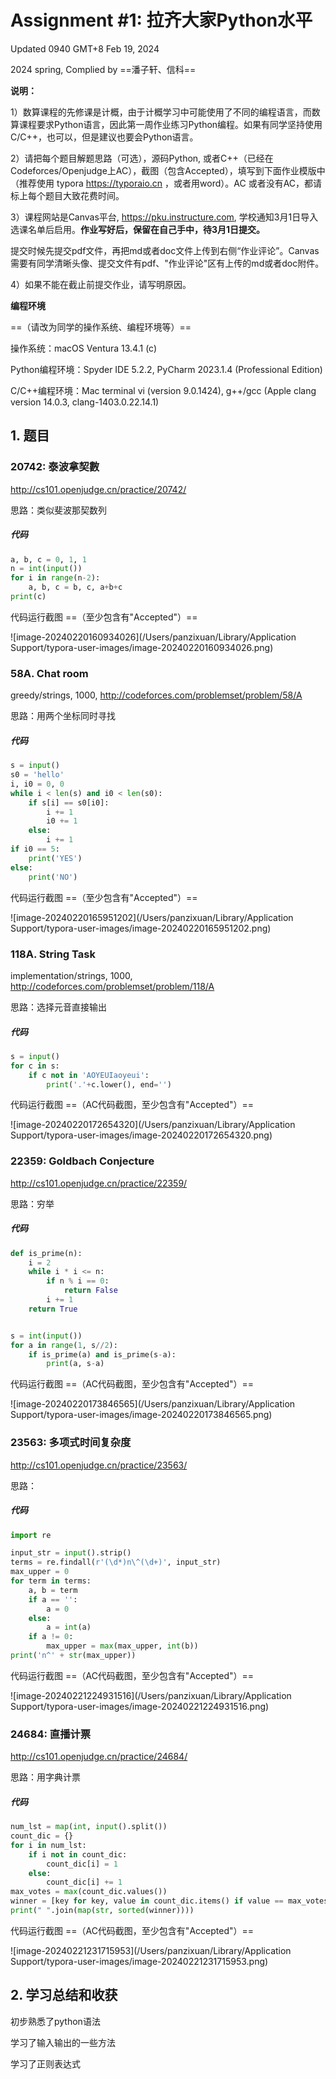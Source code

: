 # Assignment #1: 拉齐大家Python水平

Updated 0940 GMT+8 Feb 19, 2024

2024 spring, Complied by ==潘子轩、信科==



**说明：**

1）数算课程的先修课是计概，由于计概学习中可能使用了不同的编程语言，而数算课程要求Python语言，因此第一周作业练习Python编程。如果有同学坚持使用C/C++，也可以，但是建议也要会Python语言。

2）请把每个题目解题思路（可选），源码Python, 或者C++（已经在Codeforces/Openjudge上AC），截图（包含Accepted），填写到下面作业模版中（推荐使用 typora https://typoraio.cn ，或者用word）。AC 或者没有AC，都请标上每个题目大致花费时间。

3）课程网站是Canvas平台, https://pku.instructure.com, 学校通知3月1日导入选课名单后启用。**作业写好后，保留在自己手中，待3月1日提交。**

提交时候先提交pdf文件，再把md或者doc文件上传到右侧“作业评论”。Canvas需要有同学清晰头像、提交文件有pdf、"作业评论"区有上传的md或者doc附件。

4）如果不能在截止前提交作业，请写明原因。



**编程环境**

==（请改为同学的操作系统、编程环境等）==

操作系统：macOS Ventura 13.4.1 (c)

Python编程环境：Spyder IDE 5.2.2, PyCharm 2023.1.4 (Professional Edition)

C/C++编程环境：Mac terminal vi (version 9.0.1424), g++/gcc (Apple clang version 14.0.3, clang-1403.0.22.14.1)



## 1. 题目

### 20742: 泰波拿契數

http://cs101.openjudge.cn/practice/20742/



思路：类似斐波那契数列



##### 代码

```python
a, b, c = 0, 1, 1
n = int(input())
for i in range(n-2):
    a, b, c = b, c, a+b+c
print(c)

```



代码运行截图 ==（至少包含有"Accepted"）==

![image-20240220160934026](/Users/panzixuan/Library/Application Support/typora-user-images/image-20240220160934026.png)



### 58A. Chat room

greedy/strings, 1000, http://codeforces.com/problemset/problem/58/A



思路：用两个坐标同时寻找



##### 代码

```python
s = input()
s0 = 'hello'
i, i0 = 0, 0
while i < len(s) and i0 < len(s0):
    if s[i] == s0[i0]:
        i += 1
        i0 += 1
    else:
        i += 1
if i0 == 5:
    print('YES')
else:
    print('NO')
```



代码运行截图 ==（至少包含有"Accepted"）==

![image-20240220165951202](/Users/panzixuan/Library/Application Support/typora-user-images/image-20240220165951202.png)



### 118A. String Task

implementation/strings, 1000, http://codeforces.com/problemset/problem/118/A



思路：选择元音直接输出



##### 代码

```python
s = input()
for c in s:
    if c not in 'AOYEUIaoyeui':
        print('.'+c.lower(), end='')
```



代码运行截图 ==（AC代码截图，至少包含有"Accepted"）==

![image-20240220172654320](/Users/panzixuan/Library/Application Support/typora-user-images/image-20240220172654320.png)



### 22359: Goldbach Conjecture

http://cs101.openjudge.cn/practice/22359/



思路：穷举



##### 代码

```python
def is_prime(n):
    i = 2
    while i * i <= n:
        if n % i == 0:
            return False
        i += 1
    return True


s = int(input())
for a in range(1, s//2):
    if is_prime(a) and is_prime(s-a):
        print(a, s-a)
```



代码运行截图 ==（AC代码截图，至少包含有"Accepted"）==

![image-20240220173846565](/Users/panzixuan/Library/Application Support/typora-user-images/image-20240220173846565.png)



### 23563: 多项式时间复杂度

http://cs101.openjudge.cn/practice/23563/



思路：



##### 代码

```python
import re

input_str = input().strip()
terms = re.findall(r'(\d*)n\^(\d+)', input_str)
max_upper = 0
for term in terms:
    a, b = term
    if a == '':
        a = 0
    else:
        a = int(a)
    if a != 0:
        max_upper = max(max_upper, int(b))
print('n^' + str(max_upper))
```



代码运行截图 ==（AC代码截图，至少包含有"Accepted"）==

![image-20240221224931516](/Users/panzixuan/Library/Application Support/typora-user-images/image-20240221224931516.png)



### 24684: 直播计票

http://cs101.openjudge.cn/practice/24684/



思路：用字典计票



##### 代码

```python
num_lst = map(int, input().split())
count_dic = {}
for i in num_lst:
    if i not in count_dic:
        count_dic[i] = 1
    else:
        count_dic[i] += 1
max_votes = max(count_dic.values())
winner = [key for key, value in count_dic.items() if value == max_votes]
print(" ".join(map(str, sorted(winner))))
```



代码运行截图 ==（AC代码截图，至少包含有"Accepted"）==

![image-20240221231715953](/Users/panzixuan/Library/Application Support/typora-user-images/image-20240221231715953.png)



## 2. 学习总结和收获

初步熟悉了python语法

学习了输入输出的一些方法

学习了正则表达式





